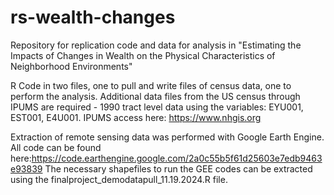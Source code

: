 # rs-wealth-changes
Repository for replication code and data for analysis in "Estimating the Impacts of Changes in Wealth on the Physical Characteristics of Neighborhood Environments"

R Code in two files, one to pull and write files of census data, one to perform the analysis. Additional data files from the US census through IPUMS are required - 1990 tract level data using the variables: EYU001, EST001, E4U001. IPUMS access here: https://www.nhgis.org

Extraction of remote sensing data was performed with Google Earth Engine. All code can be found here:https://code.earthengine.google.com/2a0c55b5f61d25603e7edb9463e93839
The necessary shapefiles to run the GEE codes can be extracted using the finalproject_demodatapull_11.19.2024.R file.

